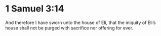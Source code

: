 # 1 Samuel 3:14

And therefore I have sworn unto the house of Eli, that the iniquity of Eli’s house shall not be purged with sacrifice nor offering for ever.